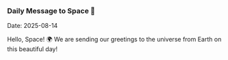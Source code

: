 ### Daily Message to Space 🌌
Date: 2025-08-14

Hello, Space! 🌍 We are sending our greetings to the universe from Earth on this beautiful day!
